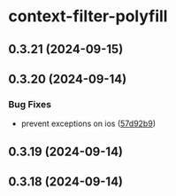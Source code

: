 # context-filter-polyfill

## 0.3.21 (2024-09-15)

## 0.3.20 (2024-09-14)


### Bug Fixes

* prevent exceptions on ios ([57d92b9](https://github.com/davidenke/context-filter-polyfill/commit/57d92b939e86d4b1a4ecb35c7f05b8040da21ce7))

## 0.3.19 (2024-09-14)

## 0.3.18 (2024-09-14)
